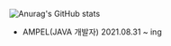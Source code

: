 ![Anurag's GitHub stats](https://github-readme-stats.vercel.app/api?username=heum-ji&show_icons=true&theme=dark)
  
- AMPEL(JAVA 개발자) 2021.08.31 ~ ing
